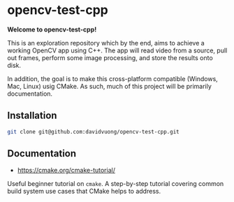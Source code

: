 # opencv-test-cpp

**Welcome to opencv-test-cpp!**

This is an exploration repository which by the end, aims to achieve a working OpenCV app using C++. The app will read video from a source, pull out frames, perform some image processing, and store the results onto disk.

In addition, the goal is to make this cross-platform compatible (Windows, Mac, Linux) usig CMake. As such, much of this project will be primarily documentation.

## Installation

```bash
git clone git@github.com:davidvuong/opencv-test-cpp.git
```

## Documentation

- https://cmake.org/cmake-tutorial/

Useful beginner tutorial on `cmake`. A step-by-step tutorial covering common build system use cases that CMake helps to address.
